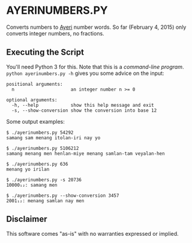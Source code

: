 AYERINUMBERS.PY
===============

Converts numbers to [Ayeri](http://benung.nfshost.com) number words. So far (February 4, 2015) only converts integer numbers, no fractions.

Executing the Script
--------------------

You'll need Python 3 for this. Note that this is a *command-line program*. `python ayerinumbers.py -h` gives you some advice on the input:

    positional arguments:
      n                     an integer number n >= 0

    optional arguments:
      -h, --help            show this help message and exit
      -s, --show-conversion show the conversion into base 12

Some output examples:
    
    $ ./ayerinumbers.py 54292
    samang sam menang itolan-iri nay yo
    
    $ ./ayerinumbers.py 5106212
    samang menang men henlan-miye menang samlan-tam veyalan-hen
    
    $ ./ayerinumbers.py 636
    menang yo irilan
    
    $ ./ayerinumbers.py -s 20736
    10000₁₂: samang men
    
    $ ./ayerinumbers.py --show-conversion 3457
    2001₁₂: menang samlan nay men    

Disclaimer
----------

This software comes "as-is" with no warranties expressed or implied.